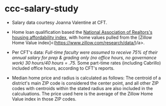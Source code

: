 # ccc-salary-study

* Salary data courtesy Joanna Valentine at CFT.

* Home loan qualification based the [National Association of Realtors's housing affordability index](https://www.nar.realtor/research-and-statistics/housing-statistics/housing-affordability-index/methodology), with home values pulled from the [Zillow Home Value index]<(https://www.zillow.com/research/data/)/a>.

* Per CFT's data: *Full-time faculty were assumed to receive 75% of their annual salary for prep & grading only (no office hours, no governance work) 30 hours/40 hours = .75.* Some part-time rates (including Cabrillo) included office hours, according to CFT's reports.

* Median home price and radius is calculated as follows: The centroid of a district's main ZIP code is considered the center point, and all other ZIP codes with centroids within the stated radius are also included in the calculuations. The price used here is the average of the Zillow Home Value index in those ZIP codes.
